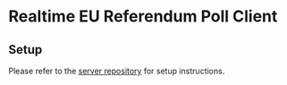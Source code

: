 # Realtime EU Referendum Poll Client

## Setup

Please refer to the [server
repository](https://github.com/realtime-eu-referendum-poll/server) for setup
instructions.
